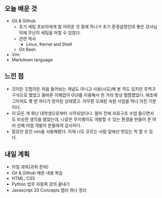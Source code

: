 ## 오늘 배운 것
- Git & Github
  - 초기 세팅
  초보자에게 참 어려운 것 중에 하나가 초기 환경설정인데 좋은 강사님 덕에 무난히 세팅을 마칠 수 있었다. 
  - 관련 역사 
    - Linux, Kernel and Shell 
  - Git Bash
- Vim
- Markdown language

## 느낀 점
- 깃이든 깃헙이든 처음 들어보는 개념도 아니고 사용(시도)해 본 적도 있지만 주먹구구식으로 했었고 올바른 이해없이 GUI를 이용해서 한 거라 항상 찜찜했었다. 애초에 그마저도 몇 번 하다가 방치된 상태였고. 아무튼 오래된 숙원 사업을 하나 마친 기분이다.
- 이 모든 게 화난 대학생으로부터 시작되었다니. 얼마 전에 자료구조 수업 들으면서도 비슷한 생각을 했었는데, 나같은 무지랭이도 개발할 수 있는 환경을 만들어 준 여러 선배 어썸 개발자 분들에게 감사하다.
- 말로만 듣던 vim을 사용해봤다. 이제 나도 모르는 사람 앞에선 멋있는 척 할 수 있다.

## 내일 계획
- 아침 과외(과외 준비)
- Git & Github 배운 내용 복습
- HTML, CSS 
- Python 업무 자동화 강의 끝내기
- Javascript 33 Concepts 챕터 하나 정리